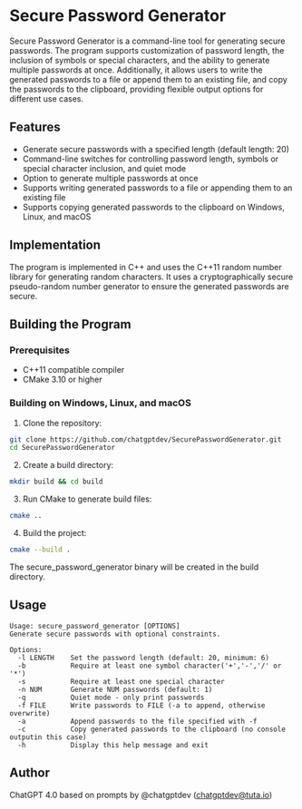 # Secure Password Generator

Secure Password Generator is a command-line tool for generating secure passwords. The program supports customization of password length, the inclusion of symbols or special characters, and the ability to generate multiple passwords at once. Additionally, it allows users to write the generated passwords to a file or append them to an existing file, and copy the passwords to the clipboard, providing flexible output options for different use cases.

## Features

- Generate secure passwords with a specified length (default length: 20)
- Command-line switches for controlling password length, symbols or special character inclusion, and quiet mode
- Option to generate multiple passwords at once
- Supports writing generated passwords to a file or appending them to an existing file
- Supports copying generated passwords to the clipboard on Windows, Linux, and macOS

## Implementation

The program is implemented in C++ and uses the C++11 random number library for generating random characters. It uses a cryptographically secure pseudo-random number generator to ensure the generated passwords are secure.

## Building the Program

### Prerequisites

- C++11 compatible compiler
- CMake 3.10 or higher

### Building on Windows, Linux, and macOS

1. Clone the repository:

```sh
git clone https://github.com/chatgptdev/SecurePasswordGenerator.git
cd SecurePasswordGenerator
```

2. Create a build directory:

```sh
mkdir build && cd build
```

3. Run CMake to generate build files:

```sh
cmake ..
```

4. Build the project:

```sh
cmake --build .
```

The secure_password_generator binary will be created in the build directory.

## Usage

```
Usage: secure_password_generator [OPTIONS]
Generate secure passwords with optional constraints.

Options:
  -l LENGTH    Set the password length (default: 20, minimum: 6)
  -b           Require at least one symbol character('+','-','/' or '*')
  -s           Require at least one special character
  -n NUM       Generate NUM passwords (default: 1)
  -q           Quiet mode - only print passwords
  -f FILE      Write passwords to FILE (-a to append, otherwise overwrite)
  -a           Append passwords to the file specified with -f
  -c           Copy generated passwords to the clipboard (no console outputin this case)
  -h           Display this help message and exit
```

## Author

ChatGPT 4.0 based on prompts by @chatgptdev (chatgptdev@tuta.io)
